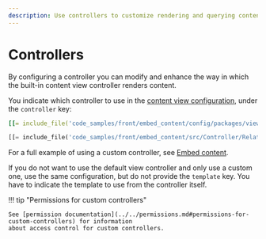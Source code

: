 ```yaml
---
description: Use controllers to customize rendering and querying content in your site.
---
```


# Controllers

By configuring a controller you can modify and enhance the way in which the built-in content view controller renders content.

You indicate which controller to use in the [content view configuration](../templates/template_configuration.md), under the `controller` key:

``` yaml
[[= include_file('code_samples/front/embed_content/config/packages/views.yaml', 23, 26) =]][[= include_file('code_samples/front/embed_content/config/packages/views.yaml', 28, 30) =]]
```

``` php
[[= include_file('code_samples/front/embed_content/src/Controller/RelationController.php', 2, 9) =]]
```

For a full example of using a custom controller, see [Embed content](../embed_and_list_content/embed_content.md#custom-controller).

If you do not want to use the default view controller and only use a custom one,
use the same configuration, but do not provide the `template` key.
You have to indicate the template to use from the controller itself.

!!! tip "Permissions for custom controllers"

    See [permission documentation](../../permissions.md#permissions-for-custom-controllers) for information
    about access control for custom controllers.
